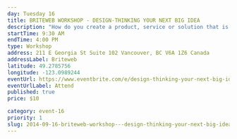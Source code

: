 ```yaml
---
day: Tuesday 16
title: BRITEWEB WORKSHOP - DESIGN-THINKING YOUR NEXT BIG IDEA
description: "How do you create a product, service or solution that is innovative, and that everyone wants? The most creative and successful entrepreneurs and business leaders use design thinking. Taught by Marica Rizzo and Alexis Young, the workshop will also feature local experts to help you craft your solutions."
startTime: 9:30 AM
endTime: 4:00 PM
type: Workshop
address: 211 E Georgia St Suite 102 Vancouver, BC V6A 1Z6 Canada
addressLabel: Briteweb
latitude: 49.2785756
longitude: -123.0989244
eventUrl: https://www.eventbrite.com/e/design-thinking-your-next-big-idea-tickets-12585139491
eventUrlLabel: Attend
published: true
price: $10

category: event-16
priority: 1
slug: 2014-09-16-briteweb-workshop---design-thinking-your-next-big-idea
---
```

